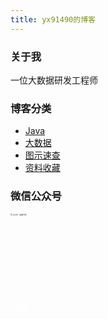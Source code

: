 ```yaml
---
title: yx91490的博客
---
```


### 关于我

一位大数据研发工程师

### 博客分类

- [Java](./java/README.md)
- [大数据](./bigdata/README.md)
- [图示速查](./diagram/README.md)
- [资料收藏](./collection/README.md)

### 微信公众号

<div style="align:left" ><img src="/our_code.webp" width="1710" height="624" loading="lazy" alt="公众号：图解代码" style="zoom: 20%;align:left" /></div>

<a style="color:white" href="/fun/">有趣</a>
